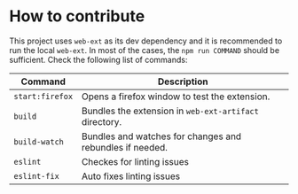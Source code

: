 # How to contribute

This project uses `web-ext` as its dev dependency
and it is recommended to run the local `web-ext`.
In most of the cases, the `npm run COMMAND` should be sufficient.
Check the following list of commands:

| Command | Description |
|-----------------|-------------|
| `start:firefox` | Opens a firefox window to test the extension. |
| `build`         | Bundles the extension in `web-ext-artifact` directory. |
| `build-watch`   | Bundles and watches for changes and rebundles if needed. |
| `eslint`        | Checkes for linting issues |
| `eslint-fix`    | Auto fixes linting issues |
